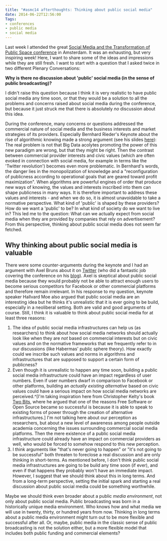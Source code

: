 ```yaml
---
title: "#asmc14 afterthoughts: Thinking about public social media"
date: 2014-06-22T12:56:00
Tags:
- conferences
- public media
- social media
---
```


Last week I attended the great [Social Media and the Transformation of Public Space conference](http://web.archive.org/web/20140617170253/http://asca.uva.nl:80/events/start-events/start-events/content/folder/conferences/2014/06/social-media.html) in Amsterdam. It was an exhausting, but very inspiring week! Here, I want to share some of the ideas and impressions while they are still fresh. I want to start with a question that I asked twice in two different Plenary Conversations:

**Why is there no discussion about 'public' social media (in the sense of public broadcasting)?**

I didn't raise this question because I think it is very realistic to have public social media any time soon, or that they would be a solution to all the problems and concerns raised about social media during the conference, but because it just struck me that there is absolutely *no* discussion about this idea.

During the conference, many concerns or questions addressed the commercial nature of social media and the business interests and market strategies of its providers. Especially Bernhard Rieder's Keynote about the rise of algorithmic knowing made a strong argument (see his slides [here](http://web.archive.org/web/20140701041229/http://www.slideshare.net:80/bernhardrieder/engines-of-order-social-media-and-the-rise-of-algorithmic-knowing)): The real problem is not that Big Data acolytes promoting the power of this new paradigm are wrong, but that they might be right. Then the contrast between commercial provider interests and civic values (which are often evoked in connection with social media, for example in terms like the 'Twitter revolution') becomes even more problematic. In Bernhard's words, the danger lies in the monopolization of knowledge and a "reconfiguration of publicness according to operational goals that are geared toward profit maximization". When algorithms are powerful engines of order that produce new ways of knowing, the values and interests inscribed into them can shape publicness in many ways. It is therefore important to address these values and interests - and when we do so, it is almost unavoidable to take a normative perspective. What kind of 'public' is shaped by these providers? How do we want a 'public' to be? In what kind of society do we want to live in? This led me to the question: What can we actually expect from social media when they are provided by companies that rely on advertisement? From this perspective, thinking about public social media does not seem far fetched.

## Why thinking about public social media is valuable

There were some counter-arguments during the keynote and I had an argument with Axel Bruns about it on [Twitter](https://twitter.com/snurb_dot_info/status/479935257890668545) (who did a fantastic job covering the conference on his [blog](http://web.archive.org/web/20140823212644/http://snurb.info/)). Axel is skeptical about public social media because they would probably not be able to attract enough users to become serious competitors for Facebook or other commercial platforms and therefore remain irrelevant. In his response to my question, keynote speaker Hallvard Moe also argued that public social media are an interesting idea but he thinks it's unrealistic that it is ever going to be build, especially in a neoliberal setting. Both are valid and good arguments of course. Still, I think it is valuable to think about public social media for at least three reasons:

1. The idea of public social media infrastructures can help us (as researchers) to think about how social media networks should actually look like when they are *not* based on commercial interests but on civic values and on the normative frameworks that we frequently refer to in our discussions (like Habermas' public sphere theory). How exactly could we inscribe such values and norms in algorithms and infrastructures that are supposed to support a certain form of publicness?
2. Even though it is unrealistic to happen any time soon, building a public social media infrastructure could have an impact regardless of user numbers. Even if user numbers dwarf in comparison to Facebook or other platforms, building an *actually existing alternative* based on civic values could have a serious impact on how social media networks are perceived.^[I'm taking inspiration here from Christopher Kelty's book [Two Bits](http://web.archive.org/web/20140907001134/http://twobits.net/), where he argued that one of the reasons Free Software or Open Source became so successful is because it is able to speak to existing forms of power through the creation of alternative infrastructures.] I'm not talking here about our perception as researchers, but about a new level of awareness among people outside academia concerning the issues surrounding commercial social media platforms. Then the mere existence of a public social media infrastructure could already have an impact on commercial providers as well, who would be forced to somehow respond to this new perception.
3. I think arguments like "that's never going to happen" or "it's not going to be successful" both threaten to foreclose a real discussion and are only thinking in short-terms. As mentioned before, I don't think public social media infrastructures are going to be build any time soon (if ever), and even if that happens they probably won't have an immediate impact. However, I suggest that we should think about this in long terms. And from a long-term perspective, setting the initial spark and starting a real discussion about public social media could be something worthwhile.

Maybe we should think even broader about a public *media environment*, not only about public social media. Public broadcasting was born in a historically unique media environment. Who knows how and what media we will use in twenty, thirty, or hundred years from now. Thinking in long terms about a public media environment might turn out to be more flexible and successful after all. Or, maybe, public media in the classic sense of public broadcasting is not the solution either, but a more flexible model that includes both public funding and commercial elements?
